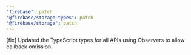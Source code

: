 ```yaml
---
"firebase": patch
"@firebase/storage-types": patch
"@firebase/storage": patch
---
```


[fix] Updated the TypeScript types for all APIs using Observers to allow callback omission. 
